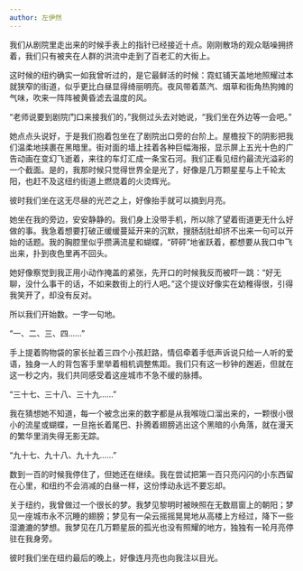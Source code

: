 ```yaml
---
author: 左伊然
---
```


我们从剧院里走出来的时候手表上的指针已经接近十点。刚刚散场的观众聒噪拥挤着，我们只有被夹在人群的洪流中走到了百老汇的大街上。

这时候的纽约确实一如我曾听过的，是它最鲜活的时候：霓虹铺天盖地地照耀过本就狭窄的街道，似乎更比白昼显得绮丽明亮。夜风带着蒸汽、烟草和街角热狗摊的气味，吹来一阵阵被黄昏滤去温度的风。

“老师说要到剧院门口来接我们的，”我侧过头去对她说，“我们坐在外边等一会吧。”

她点点头说好，于是我们抱着包坐在了剧院出口旁的台阶上。屋檐投下的阴影把我们温柔地挟裹在黑暗里。街对面的墙上挂着各种巨幅海报，显示屏上五光十色的广告动画在变幻飞逝着，来往的车灯汇成一条宝石河。我们正看见纽约最流光溢彩的一个截面。是的，我那时候只觉得世界全是光了，好像是几万颗星星与上千轮太阳，也赶不及这纽约街道上燃烧着的火烫辉光。

彼时我们坐在这无尽昼的光芒之上，好像抬手就可以摘到月亮。

她坐在我的旁边，安安静静的。我们身上没带手机，所以除了望着街道更无什么好做的事。我急着想要打破正缓缓蔓延开来的沉默，搜肠刮肚却挤不出来一句可以开始的话题。我的胸腔里似乎攒满流星和蝴蝶，“砰砰”地雀跃着，都想要从我口中飞出来，扑到夜色里再不回头。

她好像察觉到我正用小动作掩盖的紧张，先开口的时候我反而被吓一跳：“好无聊，没什么事干的话，不如来数街上的行人吧。”这个提议好像实在幼稚得很，引得我笑开了，却没有反对。

所以我们开始数。一字一句地。

“一、二、三、四......”

手上提着购物袋的家长扯着三四个小孩赶路，情侣牵着手低声诉说只给一人听的爱语，独身一人的背包客手里举着相机调整焦距。我们只有这一秒钟的邂逅，但就在这一秒之内，我们共同感受着这座城市不急不缓的脉搏。

“三十七、三十八、三十九......”

我在猜想她不知道，每一个被念出来的数字都是从我喉咙口溜出来的，一颗很小很小的流星或蝴蝶，一旦拖长着尾巴、扑腾着翅膀逃出这个黑暗的小角落，就在漫天的繁华里消失得无影无踪。

“九十七、九十八、九十九......”

数到一百的时候我停住了，但她还在继续。我在尝试把第一百只亮闪闪的小东西留在心里，和纽约不会消减的白昼一样，这份悸动永远不要忘却。

关于纽约，我曾做过一个很长的梦。我梦见黎明时被映照在无数扇窗上的朝阳；梦见一座城市永不沉睡的翅膀；梦见有一朵云摇摇晃晃地从高楼上方经过，降下一些湿漉漉的梦想。我梦见在几万颗星辰的孤光也没有照耀的地方，独独有一轮月亮停驻在我身旁。

彼时我们坐在纽约最后的晚上，好像连月亮也向我注以目光。
